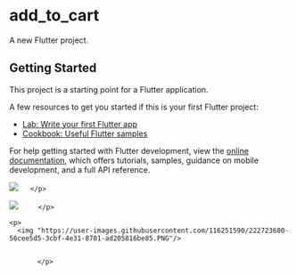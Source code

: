 # add_to_cart

A new Flutter project.

## Getting Started

This project is a starting point for a Flutter application.

A few resources to get you started if this is your first Flutter project:

- [Lab: Write your first Flutter app](https://docs.flutter.dev/get-started/codelab)
- [Cookbook: Useful Flutter samples](https://docs.flutter.dev/cookbook)

For help getting started with Flutter development, view the
[online documentation](https://docs.flutter.dev/), which offers tutorials,
samples, guidance on mobile development, and a full API reference.
<p>
  <img src="https://user-images.githubusercontent.com/116251590/222722261-439937c2-95b4-4b13-923c-3c409e3cc7f5.PNG"

       </p>
  
  <p>
    <img src="https://user-images.githubusercontent.com/116251590/222722352-595d3b64-869f-41e6-b007-b1b10140db56.PNG"

         </p>
    
    <p>
      <img "https://user-images.githubusercontent.com/116251590/222723680-56cee5d5-3cbf-4e31-8701-ad205816be85.PNG"/>

           
           </p>
